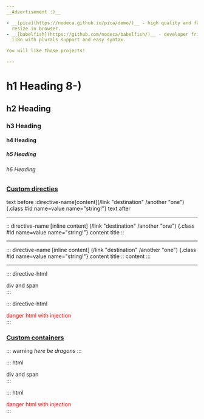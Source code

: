 ```yaml
---
__Advertisement :)__

- __[pica](https://nodeca.github.io/pica/demo/)__ - high quality and fast image
  resize in browser.
- __[babelfish](https://github.com/nodeca/babelfish/)__ - developer friendly
  i18n with plurals support and easy syntax.

You will like those projects!

---
```


# h1 Heading 8-)
## h2 Heading
### h3 Heading
#### h4 Heading
##### h5 Heading
###### h6 Heading

### [Custom directies](https://github.com/hilookas/markdown-it-directive)

text before :directive-name[content](/link "destination" /another "one"){.class #id name=value name="string!"} text after

---

:: directive-name [inline content] (/link "destination" /another "one") {.class #id name=value name="string!"} content title ::

---

::: directive-name [inline content] (/link "destination" /another "one") {.class #id name=value name="string!"} content title ::
content
:::

---

::: directive-html
<div><span>div and span<span></div>
:::

::: directive-html
<div style="color: red">danger html with injection</div>
<script>alert('Your cookie: ' + document.cookie);</script>
:::

### [Custom containers](https://github.com/markdown-it/markdown-it-container)

::: warning
*here be dragons*
:::

::: html
<div><span>div and span<span></div>
:::

::: html
<div style="color: red">danger html with injection</div>
<script>alert('Your cookie: ' + document.cookie);</script>
:::
